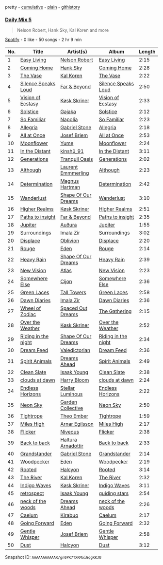 pretty - [cumulative](/playlists/cumulative/37i9dQZF1E35783e1v1tLq.md) - [plain](/playlists/plain/37i9dQZF1E35783e1v1tLq) - [githistory](https://github.githistory.xyz/mdn522/spotify-playlist-archive/blob/main/playlists/plain/37i9dQZF1E35783e1v1tLq)

### [Daily Mix 5](https://open.spotify.com/playlist/37i9dQZF1E35783e1v1tLq)

> Nelson Robert, Hank Sky, Kal Koren and more

[Spotify](https://open.spotify.com/user/spotify) - 0 like - 50 songs - 2 hr 9 min

| No. | Title | Artist(s) | Album | Length |
|---|---|---|---|---|
| 1 | [Easy Living](https://open.spotify.com/track/56ziZBtbpDajlj96pxEWsF) | [Nelson Robert](https://open.spotify.com/artist/1nITSgFXHcsi7Im2tAANUp) | [Easy Living](https://open.spotify.com/album/0vlaaxzxRCr9dWLAnRNv9J) | 2:15 |
| 2 | [Coming Home](https://open.spotify.com/track/3UlntDXrcpR1Gy5d31OQTX) | [Hank Sky](https://open.spotify.com/artist/2OY5PzPmKNjNFgy4QwOPdI) | [Coming Home](https://open.spotify.com/album/56kgCelm19rPXYFDRwh5gx) | 2:28 |
| 3 | [The Vase](https://open.spotify.com/track/6QKQxPbhKOF9z3AiQKyyE5) | [Kal Koren](https://open.spotify.com/artist/48ZAcUtJjaZZ0OZstH5X4v) | [The Vase](https://open.spotify.com/album/07k5ouNCNLE4lLn7UYrmhQ) | 2:22 |
| 4 | [Silence Speaks Loud](https://open.spotify.com/track/2JOvQXgN7AHMdbEqtCJvdw) | [Far & Beyond](https://open.spotify.com/artist/3ZfzatnOpZk7jV2TeN76if) | [Silence Speaks Loud](https://open.spotify.com/album/54cc5Yh5fNpFbQsLDQOzoy) | 2:50 |
| 5 | [Vision of Ecstasy](https://open.spotify.com/track/720ioThVp577FivuGUY7mO) | [Køsk Skriner](https://open.spotify.com/artist/373GwyozV3SJ9WC59MtwZu) | [Vision of Ecstasy](https://open.spotify.com/album/2bjhLNe2tFjsMcx6bBFRIU) | 2:33 |
| 6 | [Solstice](https://open.spotify.com/track/3dYUdVbKDs8n4DRNUUSBFD) | [Gajaka](https://open.spotify.com/artist/1pTns3zLC3U3F8LjY4y5rO) | [Solstice](https://open.spotify.com/album/4UJ9vBkQ3zcKBkh4n2SB6V) | 2:12 |
| 7 | [So Familiar](https://open.spotify.com/track/6nUCRiGNLGTtpmGSjspeNE) | [Napolia](https://open.spotify.com/artist/7yyohycQq12ZbZJZOISJ83) | [So Familiar](https://open.spotify.com/album/3KwrHldSiUOenMESBpQJ9h) | 2:23 |
| 8 | [Allegria](https://open.spotify.com/track/7KtjtJqxdejIq2k1bSW4h1) | [Gabriel Stone](https://open.spotify.com/artist/2n5cofsnSYMHUF8C9TmIA1) | [Allegria](https://open.spotify.com/album/5VBxggRl9srHJJamuknQCp) | 2:18 |
| 9 | [All at Once](https://open.spotify.com/track/2zMC6uUmuF3XCWkO6cDSF2) | [Josef Briem](https://open.spotify.com/artist/4WPCpYGEKs5yshn2wETIDB) | [All at Once](https://open.spotify.com/album/19NsKwr1MJ01pITOxAFX0x) | 2:53 |
| 10 | [Moonflower](https://open.spotify.com/track/68uoaBjCO9hUuKtUTwyJ2w) | [Yume](https://open.spotify.com/artist/4BgMskNNvTm3R0amoQs2eD) | [Moonflower](https://open.spotify.com/album/18qWsj6gnAWcpWMrnry2dL) | 2:24 |
| 11 | [In the Distant](https://open.spotify.com/track/4Un1AwKacS4dcreBEmmqey) | [kinshū\_91](https://open.spotify.com/artist/4D8GTgi3UMksbvkGjyXykD) | [In the Distant](https://open.spotify.com/album/0i1HLeqyE3RRWHDaH2mqX8) | 3:11 |
| 12 | [Generations](https://open.spotify.com/track/2Q1DBeLBiPfTOEpDmKhkjP) | [Tranquil Oasis](https://open.spotify.com/artist/31pLNmCY9ScYFahS0Qa448) | [Generations](https://open.spotify.com/album/2fEom3b2ckYWqdnNfhJnIe) | 2:02 |
| 13 | [Although](https://open.spotify.com/track/4qIlzpPIKwQiA2rj80dsee) | [Laurent Emmmerling](https://open.spotify.com/artist/1kuN1SBPqMCk5aKgPSh6xn) | [Although](https://open.spotify.com/album/6672mRLwr7IfxOoIersCKU) | 2:23 |
| 14 | [Determination](https://open.spotify.com/track/0w6yRMdjXPiRYFzbkKi27h) | [Magnus Hartman](https://open.spotify.com/artist/0mAdUTIB13jBSnfdYp7xKl) | [Determination](https://open.spotify.com/album/55E8hkQ079zjb5ET1ZO7ba) | 2:42 |
| 15 | [Wanderlust](https://open.spotify.com/track/1bjFs4YdSukDAn4xMMqGo6) | [Shape Of Our Dreams](https://open.spotify.com/artist/17QBpw01txiuRtneh0l1tc) | [Wanderlust](https://open.spotify.com/album/2QW9WsKXVyF9qoZ5srBBmi) | 3:10 |
| 16 | [Higher Realms](https://open.spotify.com/track/4bKefzbtwIfqa3HWOgXB5e) | [Køsk Skriner](https://open.spotify.com/artist/373GwyozV3SJ9WC59MtwZu) | [Higher Realms](https://open.spotify.com/album/2RXz8ff9pciLoWYPYLqC50) | 2:51 |
| 17 | [Paths to insight](https://open.spotify.com/track/7IE4wdyTFaA3iQt2LmbHGv) | [Far & Beyond](https://open.spotify.com/artist/3ZfzatnOpZk7jV2TeN76if) | [Paths to insight](https://open.spotify.com/album/04SG2qL5odZTNTiiBWkEOs) | 2:35 |
| 18 | [Jupiter](https://open.spotify.com/track/50jaDHLVwHfQau5iv5QfnE) | [Auðura](https://open.spotify.com/artist/0DE6DqplF6aes6HrDbH29i) | [Jupiter](https://open.spotify.com/album/1yZEsIRSDHPzGKYR9UBf2y) | 1:55 |
| 19 | [Surroundings](https://open.spotify.com/track/4thRKWzgWcVoZlAcquKawD) | [Imala Zir](https://open.spotify.com/artist/5hOW2X7ZiiV85jFgK4mLlo) | [Surroundings](https://open.spotify.com/album/1Yghsn7msZYQlNUddo07KY) | 3:02 |
| 20 | [Displace](https://open.spotify.com/track/4PSh6Xs1SIXT6JEAz8QGYk) | [Oblivion](https://open.spotify.com/artist/5bay23a7lnykOEQWt7FVnQ) | [Displace](https://open.spotify.com/album/0T0ham97bER92N0nshZX97) | 2:20 |
| 21 | [Rouge](https://open.spotify.com/track/2GDkzLMtW2eAtuB8a2DK96) | [Eden](https://open.spotify.com/artist/2ZgkqMJtaEzlPnzjbCDCmD) | [Rouge](https://open.spotify.com/album/0T9TKsZ56Sk7XvBknqltc3) | 2:14 |
| 22 | [Heavy Rain](https://open.spotify.com/track/54cXwos73HshvvqxMtJTfZ) | [Shape Of Our Dreams](https://open.spotify.com/artist/17QBpw01txiuRtneh0l1tc) | [Heavy Rain](https://open.spotify.com/album/0HukUihzC4LtPR8m6IpJHG) | 2:39 |
| 23 | [New Vision](https://open.spotify.com/track/54gABZYIcEoZAxe64jHpXX) | [Atlas](https://open.spotify.com/artist/4cIXcF5axlL9r4CTRCtszo) | [New Vision](https://open.spotify.com/album/2M9wXPcEBKkxsmC5x3bE2P) | 2:23 |
| 24 | [Somewhere Else](https://open.spotify.com/track/06203kJMQXWPBkvVVhWs9T) | [Cijon](https://open.spotify.com/artist/1q8BMvpVO3pN4Ade7BWFaj) | [Somewhere Else](https://open.spotify.com/album/19969kP7fBfBCfHPNBINJU) | 2:36 |
| 25 | [Green Laces](https://open.spotify.com/track/54MHF1pStHPq6vz4ymTuCE) | [Tall Towers](https://open.spotify.com/artist/2cJFgnxR5epddHrdwxNPvw) | [Green Laces](https://open.spotify.com/album/6nRfjHFfjXNEReSbYf7r8a) | 2:58 |
| 26 | [Dawn Diaries](https://open.spotify.com/track/1dwH1vzErfwq6CYpC3MDat) | [Imala Zir](https://open.spotify.com/artist/5hOW2X7ZiiV85jFgK4mLlo) | [Dawn Diaries](https://open.spotify.com/album/3GX8WIOOxoIlkKNdYjbYcD) | 2:36 |
| 27 | [Wheel of Zodiac](https://open.spotify.com/track/5Uj3rUYghH7vcKl5IiitWC) | [Spaced Out Dreams](https://open.spotify.com/artist/7iGqNpmYWmkzGG6gwIVAha) | [The Gathering](https://open.spotify.com/album/3QuRI71gWqj1HxTmQdBMhF) | 2:15 |
| 28 | [Over the Weather](https://open.spotify.com/track/59mmJN02qkStk9VXKi7R7t) | [Køsk Skriner](https://open.spotify.com/artist/373GwyozV3SJ9WC59MtwZu) | [Over the Weather](https://open.spotify.com/album/3VCL705ZUNSO2VHM5Ze4W7) | 2:52 |
| 29 | [Riding in the night](https://open.spotify.com/track/4B85WXIqKdsvUgzW8VbuVb) | [Shape Of Our Dreams](https://open.spotify.com/artist/17QBpw01txiuRtneh0l1tc) | [Riding in the night](https://open.spotify.com/album/5f2zmKpWgzWd1RMfx1fzA9) | 2:34 |
| 30 | [Dream Feed](https://open.spotify.com/track/6bW51gk3OMgPBb8UE8deEV) | [Valedictorian](https://open.spotify.com/artist/7462TK0rDK0xZvVXEaMUOa) | [Dream Feed](https://open.spotify.com/album/0Lx6LZrxx3ALJ8x0vi3qQy) | 2:36 |
| 31 | [Spirit Animals](https://open.spotify.com/track/0EkTaSImnF8DPAfUa4uMeC) | [Dreams Ahead](https://open.spotify.com/artist/6JHr6WrfMhJNTpJ1smiQXy) | [Spirit Animals](https://open.spotify.com/album/3X5sRcsqfmHBNmJuM2lb6n) | 2:49 |
| 32 | [Clean Slate](https://open.spotify.com/track/7CqVGMtoQBCWqrLiad6tqJ) | [Isaak Young](https://open.spotify.com/artist/7qmOAgRUFZhLfwtyCGPKdo) | [Clean Slate](https://open.spotify.com/album/7kSDFu4VWH9euEwHBmgV5P) | 2:38 |
| 33 | [clouds at dawn](https://open.spotify.com/track/37heyT3ubZt6EY0rYBZVXJ) | [Harry Bloom](https://open.spotify.com/artist/0nACN1QCrIGr7S2ATgH5ja) | [clouds at dawn](https://open.spotify.com/album/4o5ZQeQKnvYuRr0CoMFF8Z) | 2:24 |
| 34 | [Endless Horizons](https://open.spotify.com/track/4aX9oNml3NCLc7BymvyKwi) | [Stellar Luminous](https://open.spotify.com/artist/1dgWSlkCY69O3oTa1u6vKN) | [Endless Horizons](https://open.spotify.com/album/616Kuhwk6PUqLzZwInp9yW) | 2:22 |
| 35 | [Neon Sky](https://open.spotify.com/track/7sXqnZ4wx99TBBr611lPGh) | [Garden Collective](https://open.spotify.com/artist/6rT3tJQmePSMr68mPaqyyp) | [Neon Sky](https://open.spotify.com/album/5MspkKr60tL5TkK73PZosX) | 2:50 |
| 36 | [Tightrope](https://open.spotify.com/track/6wOmEiwPJaGIV91DHlfCmf) | [Theo Ember](https://open.spotify.com/artist/5D2aedk5p3rkUVfU4c72uR) | [Tightrope](https://open.spotify.com/album/52MysioH66TVp8O93ppRgW) | 1:59 |
| 37 | [Miles High](https://open.spotify.com/track/6WeXP2TlaP8cU2KHL8PkNt) | [Arnar Egilsson](https://open.spotify.com/artist/1zpMLqhMMTg2vzSf5BC5eI) | [Miles High](https://open.spotify.com/album/76d6UWB0u5cTa6Kk9zTkIU) | 2:17 |
| 38 | [Flicker](https://open.spotify.com/track/5Xu60SIyJ6y8Jhcjw2vr5M) | [Niveous](https://open.spotify.com/artist/3KIXk1rxDXMHyRgUvKplyx) | [Flicker](https://open.spotify.com/album/0qeB1TSLXwo6zwKVdaCWka) | 2:38 |
| 39 | [Back to back](https://open.spotify.com/track/3XUWljf1eWlNiGnApetCAS) | [Haltura Arnadottir](https://open.spotify.com/artist/61BZeS03ZCGHVYi8gq523e) | [Back to back](https://open.spotify.com/album/26QZdoRO3aX5GaMRFeEOf5) | 2:33 |
| 40 | [Grandstander](https://open.spotify.com/track/5mUXZO9wv4YdoiiIxu8JMl) | [Gabriel Stone](https://open.spotify.com/artist/2n5cofsnSYMHUF8C9TmIA1) | [Grandstander](https://open.spotify.com/album/7hu8b3VkCXUBNVXHinrFIb) | 2:14 |
| 41 | [Woodpecker](https://open.spotify.com/track/0zMRLgAv7POwRpgtAZbtvj) | [Eden](https://open.spotify.com/artist/2ZgkqMJtaEzlPnzjbCDCmD) | [Woodpecker](https://open.spotify.com/album/4G4Ls4pN6Nj5ouFwtSB8UD) | 2:19 |
| 42 | [Rooted](https://open.spotify.com/track/6F5afSc2YpChhS7dL1GVM7) | [Halcyon](https://open.spotify.com/artist/6uKnnABqlxCnC40GjvgkP1) | [Rooted](https://open.spotify.com/album/0vfjlfK48GZZtClo3rAJxf) | 3:14 |
| 43 | [The River](https://open.spotify.com/track/2GSifb3ONhopI2dW4JmT34) | [Kal Koren](https://open.spotify.com/artist/48ZAcUtJjaZZ0OZstH5X4v) | [The River](https://open.spotify.com/album/4JMxYZaVQQ6UWeG4nOoUtj) | 2:32 |
| 44 | [Indigo Waves](https://open.spotify.com/track/1zD4Rvpzn5v7oLxqlbyfhd) | [Køsk Skriner](https://open.spotify.com/artist/373GwyozV3SJ9WC59MtwZu) | [Indigo Waves](https://open.spotify.com/album/0zw5agu3WoaZKT9mUwSi56) | 3:11 |
| 45 | [retrospect](https://open.spotify.com/track/1vlaBhPNXdqdhdjkwV8VCv) | [Isaak Young](https://open.spotify.com/artist/7qmOAgRUFZhLfwtyCGPKdo) | [guiding stars](https://open.spotify.com/album/5IJHIq51IkDXlWblxCaLz0) | 2:54 |
| 46 | [neck of the woods](https://open.spotify.com/track/5SSvRUwuAGPz7vDEIcq4LA) | [Dreams Ahead](https://open.spotify.com/artist/6JHr6WrfMhJNTpJ1smiQXy) | [neck of the woods](https://open.spotify.com/album/6bb1mYSKI8PPihbDKOR6yu) | 2:26 |
| 47 | [Caelum](https://open.spotify.com/track/2LpBVKEbFP9RLFQhPRP7WB) | [Kirabuo](https://open.spotify.com/artist/56ncV7I51jTZIqwrCWsOu0) | [Caelum](https://open.spotify.com/album/4vweMdGkPlsXIlb4NR6MxK) | 2:17 |
| 48 | [Going Forward](https://open.spotify.com/track/2hrXZPJGelk7cCD0zmiDFA) | [Eden](https://open.spotify.com/artist/2ZgkqMJtaEzlPnzjbCDCmD) | [Going Forward](https://open.spotify.com/album/6QlPjdJ2ZQHYIAB8MPntRj) | 2:32 |
| 49 | [Gentle Whisper](https://open.spotify.com/track/0SdF87pVzhydKwygD13H6B) | [Josef Briem](https://open.spotify.com/artist/4WPCpYGEKs5yshn2wETIDB) | [Gentle Whisper](https://open.spotify.com/album/3bXYLFr7nzmlliZo0yJ0S2) | 2:58 |
| 50 | [Dust](https://open.spotify.com/track/6DLfnh2cxdPNvZvXgdFIzN) | [Halcyon](https://open.spotify.com/artist/6uKnnABqlxCnC40GjvgkP1) | [Dust](https://open.spotify.com/album/2y9QJvkoZjbVqRHw5SteHf) | 3:12 |

Snapshot ID: `AAAAAAAAAAAR/gn0PK7TXKMoiGqgKKJU`
